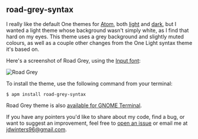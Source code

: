 ## road-grey-syntax

I really like the default One themes for [Atom](https://atom.io/), both
[light](https://github.com/atom/one-light-syntax) and
[dark](https://github.com/atom/one-dark-syntax), but I wanted a light theme
whose background wasn't simply white, as I find that hard on my eyes. This
theme uses a grey background and slightly muted colours, as well as a couple
other changes from the One Light syntax theme it's based on.

Here's a screenshot of Road Grey, using the
[Input font](http://input.fontbureau.com/preview/?size=14&language=python&theme=monokai&family=InputMono&width=200&weight=400&line-height=1.1&a=0&g=ss&i=serif&l=serif&zero=slash&asterisk=0&braces=0&preset=default&customize=please):

![Road Grey](https://cloud.githubusercontent.com/assets/17225098/23098548/79c9248c-f61e-11e6-8fe1-7f0668e5d1ff.png)

To install the theme, use the following command from your terminal:
```
$ apm install road-grey-syntax
```

Road Grey theme is also
[available for GNOME Terminal](https://github.com/jdw1996/road-grey-gnome-terminal).

If you have any pointers you'd like to share about my code, find a bug, or want
to suggest an improvement, feel free to
[open an issue](https://github.com/jdw1996/road-grey-syntax/issues/new) or
email me at [jdwinters96@gmail.com](mailto:jdwinters96@gmail.com).
